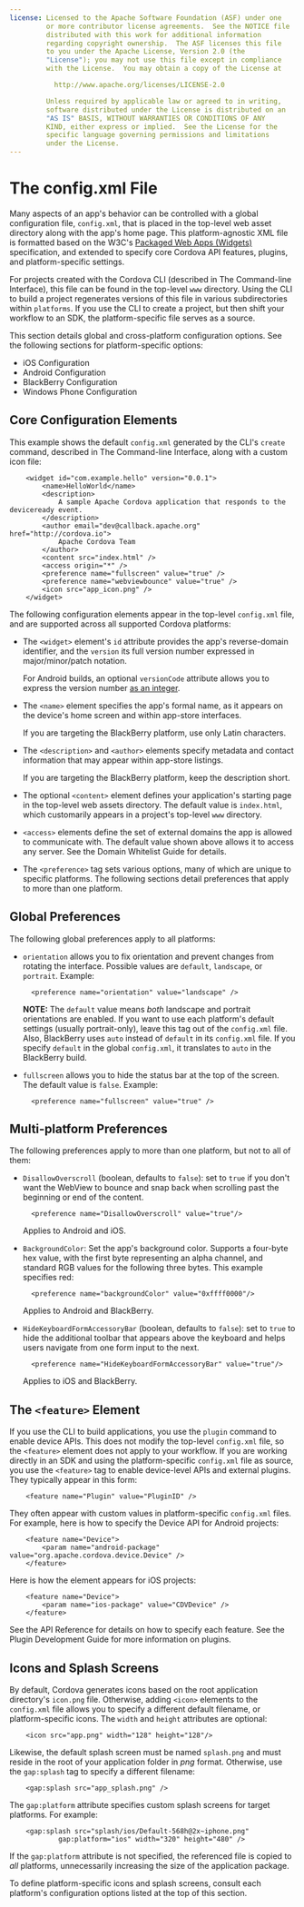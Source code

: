 ```yaml
---
license: Licensed to the Apache Software Foundation (ASF) under one
         or more contributor license agreements.  See the NOTICE file
         distributed with this work for additional information
         regarding copyright ownership.  The ASF licenses this file
         to you under the Apache License, Version 2.0 (the
         "License"); you may not use this file except in compliance
         with the License.  You may obtain a copy of the License at

           http://www.apache.org/licenses/LICENSE-2.0

         Unless required by applicable law or agreed to in writing,
         software distributed under the License is distributed on an
         "AS IS" BASIS, WITHOUT WARRANTIES OR CONDITIONS OF ANY
         KIND, either express or implied.  See the License for the
         specific language governing permissions and limitations
         under the License.
---
```


# The config.xml File

Many aspects of an app's behavior can be controlled with a global
configuration file, `config.xml`, that is placed in the top-level web
asset directory along with the app's home page.  This
platform-agnostic XML file is formatted based on the W3C's [Packaged
Web Apps (Widgets)](http://www.w3.org/TR/widgets/) specification, and
extended to specify core Cordova API features, plugins, and
platform-specific settings.

For projects created with the Cordova CLI (described in The
Command-line Interface), this file can be found in the top-level `www`
directory.  Using the CLI to build a project regenerates versions of
this file in various subdirectories within `platforms`. If you use the
CLI to create a project, but then shift your workflow to an SDK, the
platform-specific file serves as a source.

This section details global and cross-platform configuration options.
See the following sections for platform-specific options:

- iOS Configuration
- Android Configuration
- BlackBerry Configuration
- Windows Phone Configuration

## Core Configuration Elements

This example shows the default `config.xml` generated by the CLI's
`create` command, described in The Command-line Interface, along with
a custom icon file:

        <widget id="com.example.hello" version="0.0.1">
            <name>HelloWorld</name>
            <description>
                A sample Apache Cordova application that responds to the deviceready event.
            </description>
            <author email="dev@callback.apache.org" href="http://cordova.io">
                Apache Cordova Team
            </author>
            <content src="index.html" />
            <access origin="*" />
            <preference name="fullscreen" value="true" />
            <preference name="webviewbounce" value="true" />
            <icon src="app_icon.png" />
        </widget>

The following configuration elements appear in the top-level
`config.xml` file, and are supported across all supported Cordova
platforms:

- The `<widget>` element's `id` attribute provides the app's
  reverse-domain identifier, and the `version` its full version number
  expressed in major/minor/patch notation.

  For Android builds, an optional `versionCode` attribute allows you
  to express the version number
  [as an integer](http://developer.android.com/guide/publishing/versioning.html).

- The `<name>` element specifies the app's formal name, as it appears
  on the device's home screen and within app-store interfaces.

  If you are targeting the BlackBerry platform, use only Latin characters.

- The `<description>` and `<author>` elements specify metadata and
  contact information that may appear within app-store listings.

  If you are targeting the BlackBerry platform, keep the description short.

- The optional `<content>` element defines your application's starting
  page in the top-level web assets directory. The default value is
  `index.html`, which customarily appears in a project's top-level
  `www` directory.

- `<access>` elements define the set of external domains the app is
  allowed to communicate with. The default value shown above allows it
  to access any server. See the Domain Whitelist Guide for details.

- The `<preference>` tag sets various options, many of which are
  unique to specific platforms. The following sections detail
  preferences that apply to more than one platform.

## Global Preferences

The following global preferences apply to all platforms:

- `orientation` allows you to fix orientation and prevent changes
  from rotating the interface. Possible values are `default`,
  `landscape`, or `portrait`. Example:

        <preference name="orientation" value="landscape" />

  __NOTE:__ The `default` value means _both_ landscape and portrait
  orientations are enabled.  If you want to use each platform's
  default settings (usually portrait-only), leave this tag out of the
  `config.xml` file. Also, BlackBerry uses `auto` instead of `default`
  in its `config.xml` file. If you specify `default` in the global
  `config.xml`, it translates to `auto` in the BlackBerry build.

- `fullscreen` allows you to hide the status bar at the top of the
  screen. The default value is `false`. Example:

        <preference name="fullscreen" value="true" />

<!-- PGB 

- `phonegap-version` specifies the version of PhoneGap to use when
  building the app using the PhoneGap Build interface, or the CLI's
  `remote` feature described in The Command-line Interface. Example:

        <preference name="phonegap-version" value="2.9.0" />

  Currently supported versions are __2.0.0__, __2.1.0__, __2.2.0__,
  __2.3.0__, __2.5.0__, __2.7.0__, and __2.9.0__ (the default).  all
  versions prior to __2.0.0__ are deprecated. Specifying an
  unsupported version number prevents the project from building.

-->

## Multi-platform Preferences

The following preferences apply to more than one platform, but not to
all of them:

* `DisallowOverscroll` (boolean, defaults to `false`): set to `true`
  if you don't want the WebView to bounce and snap back when scrolling
  past the beginning or end of the content.

        <preference name="DisallowOverscroll" value="true"/>

  Applies to Android and iOS.

* `BackgroundColor`: Set the app's background color.  Supports a
  four-byte hex value, with the first byte representing an alpha
  channel, and standard RGB values for the following three bytes.  This
  example specifies red:

        <preference name="backgroundColor" value="0xffff0000"/>

  Applies to Android and BlackBerry.

* `HideKeyboardFormAccessoryBar` (boolean, defaults to `false`): set
  to `true` to hide the additional toolbar that appears above the
  keyboard and helps users navigate from one form input to the next.

        <preference name="HideKeyboardFormAccessoryBar" value="true"/>

  Applies to iOS and BlackBerry.

<!-- BB version:

* `HideKeyboardFormAccessoryBar`: (`enable` or `disable`) 

-->

## The `<feature>` Element

If you use the CLI to build applications, you use the `plugin` command
to enable device APIs. This does not modify the top-level `config.xml`
file, so the `<feature>` element does not apply to your workflow. If
you are working directly in an SDK and using the platform-specific
`config.xml` file as source, you use the `<feature>` tag to enable
device-level APIs and external plugins. They typically appear in this
form:

        <feature name="Plugin" value="PluginID" />

They often appear with custom values in platform-specific `config.xml`
files. For example, here is how to specify the Device API for Android
projects:

        <feature name="Device">
            <param name="android-package" value="org.apache.cordova.device.Device" />
        </feature>

Here is how the element appears for iOS projects:

        <feature name="Device">
            <param name="ios-package" value="CDVDevice" />
        </feature>

See the API Reference for details on how to specify each feature. See
the Plugin Development Guide for more information on plugins.

## Icons and Splash Screens

By default, Cordova generates icons based on the root application
directory's `icon.png` file. Otherwise, adding `<icon>` elements to
the `config.xml` file allows you to specify a different default
filename, or platform-specific icons.  The `width` and `height`
attributes are optional:

        <icon src="app.png" width="128" height="128"/>

Likewise, the default splash screen must be named `splash.png` and
must reside in the root of your application folder in _png_
format. Otherwise, use the `gap:splash` tag to specify a different
filename:

        <gap:splash src="app_splash.png" />

The `gap:platform` attribute specifies custom splash screens for
target platforms. For example:

        <gap:splash src="splash/ios/Default-568h@2x~iphone.png"
                gap:platform="ios" width="320" height="480" />

If the `gap:platform` attribute is not specified, the referenced file
is copied to _all_ platforms, unnecessarily increasing the size of the
application package.

<!-- QUERY: confirm default icon.png, splash.png; or is cordova icon the default? -->

To define platform-specific icons and splash screens, consult each
platform's configuration options listed at the top of this section.

<!-- remaining PGB doc for config.xml:

 #### Custom Debug Server

The `debug-server` feature allows you to use a custom Weinre instance
for your application. By default PhoneGap Build uses
`http://debug.build.phonegap.com` however this can be changed by
adding the following to your `config.xml`.

        <feature name="debug-server" required="true">
           <param name="domain" value="http://debug.example.com"/>
           <param name="key" value="some_unique_key"/>
        </feature>

Don't forget to change the domain and key to the appropriate values.

 #### API Features

Currently supported through this interface are the following feature names:

* `http://api.phonegap.com/1.0/battery`

  * maps to `android:BROADCAST_STICKY` permission

* `http://api.phonegap.com/1.0/camera`

  * maps to `android:CAMERA`, `winphone:ID_CAP_ISV_CAMERA`, and
    `winphone:ID_HW_FRONTCAMERA` permissions

* `http://api.phonegap.com/1.0/contacts`

  * maps to `android:READ_CONTACTS`, `android:WRITE_CONTACTS`,
    `android:GET_ACCOUNTS`, and `winphone:ID_CAP_CONTACTS` permissions

* `http://api.phonegap.com/1.0/file`

  * maps to `WRITE_EXTERNAL_STORAGE` permission

* `http://api.phonegap.com/1.0/geolocation`

  * maps to `android:ACCESS_COARSE_LOCATION`,
    `android:ACCESS_FINE_LOCATION`,
    `android:ACCESS_LOCATION_EXTRA_COMMANDS`, and
    `winphone:ID_CAP_LOCATION` permissions

* `http://api.phonegap.com/1.0/media`

  * maps to `android:RECORD_AUDIO`, `android:RECORD_VIDEO`,
    `android:MODIFY_AUDIO_SETTINGS`, and `winphone:ID_CAP_MICROPHONE`
    permissions

* `http://api.phonegap.com/1.0/network`

  * maps to `android:ACCESS_NETWORK_STATE`, and
    `winphone:ID_CAP_NETWORKING` permissions

* `http://api.phonegap.com/1.0/notification`

  * maps to `VIBRATE` permission

* `http://api.phonegap.com/1.0/device`

  * maps to `winphone:ID_CAP_IDENTITY_DEVICE` permission

 #### Usage

         If you do not want any permissions to be added to your app, add the
            following tag to your config.xml; you will still have the INTERNET
            permission on your app, which PhoneGap requires. 
        <preference name="permissions" value="none"/>

         to enable individual permissions use the following examples 
        <feature name="http://api.phonegap.com/1.0/battery"/>
        <feature name="http://api.phonegap.com/1.0/camera"/>
        <feature name="http://api.phonegap.com/1.0/contacts"/>
        <feature name="http://api.phonegap.com/1.0/file"/>
        <feature name="http://api.phonegap.com/1.0/geolocation"/>
        <feature name="http://api.phonegap.com/1.0/media"/>
        <feature name="http://api.phonegap.com/1.0/network"/>
        <feature name="http://api.phonegap.com/1.0/notification"/>

 ### Plugins

* `<gap:plugin>`: specifies a PhoneGap plugin for PhoneGap Build to
  include in your generated apps.

At present, to include a plugin, you will to ensure:

* the plugin is supported by PhoneGap Build; and

* any JavaScript script tags are present in your `index.html` file.

More details, including a list of available plugins, are in our
[plugins documentation](/docs/plugins).

 #### WebOS 

WebOS supports a default icon and a mini icon which can be used for
notifications.

        <icon src="icons/webos/icon.png" gap:platform="webos" />
        <icon src="icons/webos/miniicon.png" gap:platform="webos" gap:role="mini" />

-->
